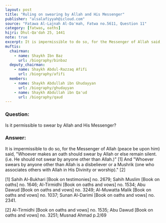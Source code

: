 ```yaml
---
layout: post
title: "Ruling on swearing by Allah and His Messenger"
publisher: "alsalafiyyah@icloud.com"
source: "Fatawa Al-Lajnah Al-Da'mah, Fatwa no.5611, Question 11"
category: [fatwas, oaths]
hijri: Dhul-Qa'dah 25, 1441
note: true
excerpt: It is impermissible to do so, for the Messenger of Allah said, Whoever makes an oath should swear by Allah or else remain silent.
muftis:
  chairman:
    - name: Shaykh Ibn Baz
      url: /biography/binbaz
  deputy_chairman:
    - name: Shaykh Abdul-Razzaq Afifi
      url: /biography/afifi
  members: 
    - name: Shaykh Abdullah ibn Ghudayyan
      url: /biography/ghudayyan
    - name: Shaykh Abdullah ibn Qa'ud
      url: /biography/qaud
---
```


### Question: 
Is it permissible to swear by Allah and His Messenger?

### Answer: 
It is impermissible to do so, for the Messenger of Allah (peace be upon him) said, "Whoever makes an oath should swear by Allah or else remain silent. (i.e. He should not swear by anyone other than Allah.)" [1] And "Whoever swears by anyone other than Allah is a disbeliever or a Mushrik (one who associates others with Allah in His Divinity or worship)." [2] 

[1] Sahih Al-Bukhari [Book on testimonies] no. 2679; Sahih Muslim [Book on oaths] no. 1646; Al-Tirmidhi [Book on oaths and vows] no. 1534; Abu Dawud [Book on oaths and vows] no. 3249; Al-Muwatta Malik [Book on oaths and vows] no. 1037; Sunan Al-Darimi [Book on oaths and vows] no. 2341.

[2] Al-Tirmidhi [Book on oaths and vows] no. 1535; Abu Dawud [Book on oaths and vows] no. 3251; Musnad Ahmad  p.2/69
